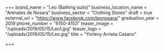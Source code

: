 +++
brand_name = "Leo (Bathing suits)"
business_location_name = "Arenales de Nosara"
business_sector = "Clothing Stores"
draft = true
external_url = "https://www.facebook.com/leonosara/"
graduation_year = 2019
phone_number = "6150-4153"
teaser_image = "/uploads/2019/05/15/Leo1.jpg"
teaser_logo = "/uploads/2019/05/15/Leo.jpg"
title = "Yorleny Arrieta Casano"

+++
